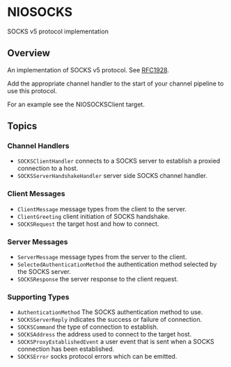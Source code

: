 # NIOSOCKS

SOCKS v5 protocol implementation

## Overview

An implementation of SOCKS v5 protocol.  See [RFC1928](https://www.rfc-editor.org/rfc/rfc1928).

Add the appropriate channel handler to the start of your channel pipeline to use this protocol.

For an example see the NIOSOCKSClient target.

## Topics

### Channel Handlers
- ``SOCKSClientHandler`` connects to a SOCKS server to establish a proxied connection to a host.
- ``SOCKSServerHandshakeHandler`` server side SOCKS channel handler.

### Client Messages
- ``ClientMessage`` message types from the client to the server.
- ``ClientGreeting`` client initiation of SOCKS handshake.
- ``SOCKSRequest`` the target host and how to connect.

### Server Messages
- ``ServerMessage`` message types from the server to the client.
- ``SelectedAuthenticationMethod`` the authentication method selected by the SOCKS server.
- ``SOCKSResponse`` the server response to the client request.

### Supporting Types
- ``AuthenticationMethod`` The SOCKS authentication method to use.
- ``SOCKSServerReply`` indicates the success or failure of connection.
- ``SOCKSCommand`` the type of connection to establish.
- ``SOCKSAddress`` the address used to connect to the target host.
- ``SOCKSProxyEstablishedEvent`` a user event that is sent when a SOCKS connection has been established.
- ``SOCKSError`` socks protocol errors which can be emitted.
